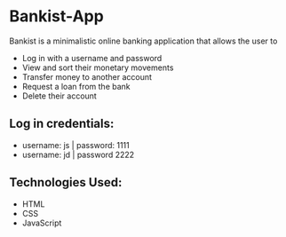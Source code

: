 # Bankist-App
Bankist is a minimalistic online banking application that allows the user to
- Log in with a username and password
- View and sort their monetary movements
- Transfer money to another account
- Request a loan from the bank
- Delete their account

## Log in credentials:
- username: js | password: 1111
- username: jd | password 2222

## Technologies Used:

  * HTML
  * CSS
  * JavaScript
